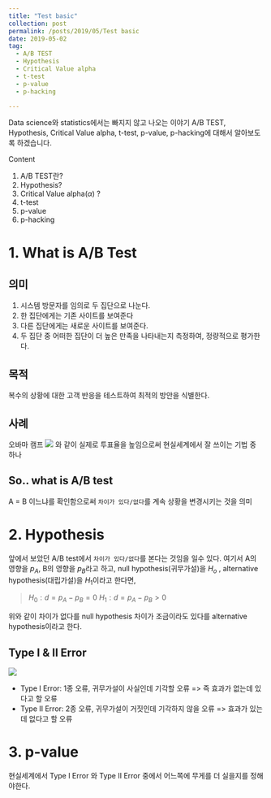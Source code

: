 ```yaml
---
title: "Test basic"
collection: post
permalink: /posts/2019/05/Test basic
date: 2019-05-02
tag:
  - A/B TEST
  - Hypothesis
  - Critical Value alpha
  - t-test
  - p-value
  - p-hacking

---
```


Data science와 statistics에서는 빠지지 않고 나오는 이야기
A/B TEST, Hypothesis, Critical Value alpha, t-test, p-value, p-hacking에 대해서 알아보도록 하겠습니다.

Content
1. A/B TEST란?
2. Hypothesis?
3. Critical Value alpha($\alpha$) ?
4. t-test
5. p-value
6. p-hacking

# 1. What is A/B Test
## 의미
1. 시스템 방문자를 임의로 두 집단으로 나눈다.
2. 한 집단에게는 기존 사이트를 보여준다
3. 다른 집단에게는 새로운 사이트를 보여준다.
4. 두 집단 중 어떠한 집단이 더 높은 만족을 나타내는지 측정하여, 정량적으로 평가한다.

## 목적
복수의 상황에 대한 고객 반응을 테스트하여 최적의 방안을 식별한다.

## 사례
오바마 캠프
![](http://mindthelog.com/wp-content/uploads/2017/01/a-b-testing.jpg)
와 같이 실제로 투표율을 높임으로써 현실세계에서
잘 쓰이는 기법 중 하나

## So.. what is A/B test
A = B 이느냐를 확인함으로써
`차이가 있다/없다`를 계속 상황을 변경시키는 것을 의미

# 2. Hypothesis
앞에서 보았던 A/B test에서
`차이가 있다/없다`를 본다는 것임을 일수 있다.
여기서 A의 영향을 $p_A$, B의 영향을 $p_B$라고 하고,
 null hypothesis(귀무가설)을 $H_o$ ,
 alternative hypothesis(대립가설)을 $H_1$이라고 한다면,
>$H_0 : d = p_A - p_B = 0$
>$H_1 : d = p_A - p_B  >0$

위와 같이 차이가 없다를 null hypothesis 차이가 조금이라도 있다를 alternative hypothesis이라고 한다.
## Type I & II Error
![](http://epiville.ccnmtl.columbia.edu/assets/images/error_table.jpg)
-   Type I Error: 1종 오류, 귀무가설이 사실인데 기각할 오류 
=> 즉 효과가 없는데 있다고 할 오류
-   Type II Error: 2종 오류, 귀무가설이 거짓인데 기각하지 않을 오류
=> 효과가 있는데 없다고 할 오류

# 3. p-value
현실세계에서 Type I Error 와 Type II Error 중에서 어느쪽에 무게를 더 실을지를 정해야한다.
<!--stackedit_data:
eyJoaXN0b3J5IjpbLTEwMzU0MTc5NzYsMTUwMDY0MjY3MSwtND
g1MjUxNTcwLC00ODgxNzk2OTYsLTExOTAzMjExMF19
-->